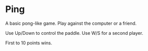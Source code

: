 # Ping
A basic pong-like game. Play against the computer or a friend.

Use Up/Down to control the paddle. Use W/S for a second player.

First to 10 points wins.

